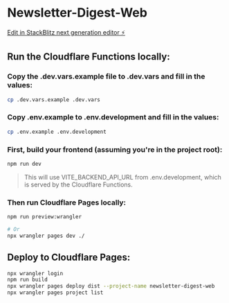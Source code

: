 # Newsletter-Digest-Web

[Edit in StackBlitz next generation editor ⚡️](https://stackblitz.com/~/github.com/AICrafterZheng/Newsletter-Digest-Web)

## Run the Cloudflare Functions locally:
### Copy the .dev.vars.example file to .dev.vars and fill in the values:
```bash
cp .dev.vars.example .dev.vars
```
### Copy .env.example to .env.development and fill in the values:
```bash
cp .env.example .env.development
```
### First, build your frontend (assuming you're in the project root):

```bash
npm run dev
```
> This will use VITE_BACKEND_API_URL from .env.development, which is served by the Cloudflare Functions.

### Then run Cloudflare Pages locally:

```bash
npm run preview:wrangler

# Or
npx wrangler pages dev ./

```

## Deploy to Cloudflare Pages:
```bash
npx wrangler login
npm run build
npx wrangler pages deploy dist --project-name newsletter-digest-web
npx wrangler pages project list
```